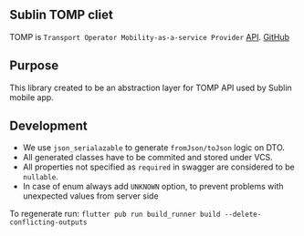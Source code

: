 ## Sublin TOMP cliet

TOMP is `Transport Operator Mobility-as-a-service Provider`
[API](https://app.swaggerhub.com/apis/TOMP-API-WG/transport-operator_maas_provider_api/1.1.0#/info).
[GitHub](https://github.com/TOMP-WG/TOMP-API/)


## Purpose
This library created to be an abstraction layer for TOMP API used by Sublin mobile app.

## Development

- We use `json_serialazable` to generate `fromJson/toJson` logic on DTO.
- All generated classes have to be commited and stored under VCS.
- All properties not specified as `required` in swagger are considered to be `nullable`.
- In case of enum always add `UNKNOWN` option, to prevent problems with unexpected values from server side

To regenerate run:
`flutter pub run build_runner build --delete-conflicting-outputs`

